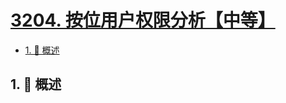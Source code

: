 # [3204. 按位用户权限分析【中等】](https://github.com/Tdahuyou/TNotes.leetcode/tree/main/notes/3204.%20%E6%8C%89%E4%BD%8D%E7%94%A8%E6%88%B7%E6%9D%83%E9%99%90%E5%88%86%E6%9E%90%E3%80%90%E4%B8%AD%E7%AD%89%E3%80%91)

<!-- region:toc -->

- [1. 📝 概述](#1--概述)

<!-- endregion:toc -->

## 1. 📝 概述
